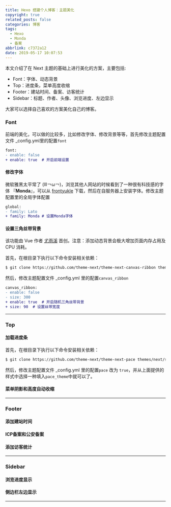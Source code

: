 ```yaml
---
title: Hexo 搭建个人博客：主题美化
copyright: true
related_posts: false
categories: 博客
tags:
  - Hexo
  - Monda
  - 备案
abbrlink: c7372a12
date: 2019-05-17 10:07:53
---
```


本文介绍了在 Next 主题的基础上进行美化的方案，主要包括:

+ Font：字体、动态背景
+ Top：进度条，菜单高度收缩
+ Footer：建站时间、备案、访客统计
+ Sidebar：标题、作者、头像、浏览进度、左边显示

大家可以选择自己喜欢的方案美化自己的博客。

  <!--more-->

### Font
前端的美化，可以做的比较多，比如修改字体、修改背景等等，首先修改主题配置文件 _config.yml里的配置`font`

``` diff themes\next\_config.yml
font:
- enable: false
+ enable: true	# 开启前端设置
```

#### 修改字体

微软雅黑太平常了 (lll￢ω￢)，浏览其他人网站的时候看到了一种很有科技感的字体 『**Monda**』，可以从 [frontyukle](https://www.fontyukle.net/cn/1,MONDA) 下载，然后在自服务器上安装字体。修改主题配置里的全局字体配置

``` diff themes\next\_config.yml
global:
- family: Lato
+ family: Monda	# 设置Monda字体
```

#### 设置三角丝带背景

该功能由 Vue 作者 [尤雨溪](http://evanyou.me/) 首创。注意：添加动态背景会极大增加页面内存占用及 CPU 消耗。

首先，在根目录下执行以下命令安装相关依赖：

``` bash
$ git clone https://github.com/theme-next/theme-next-canvas-ribbon themes/next/source/lib/canvas_ribbon
```

然后，修改主题配置文件 _config.yml 里的配置`canvas_ribbon`

``` diff themes\next\_config.yml
canvas_ribbon:
- enable: false
- size: 300
+ enable: true	# 开启随机三角丝带背景
+ size: 90	# 设置丝带宽度
```

---

### Top

#### 加载进度条

首先，在根目录下执行以下命令安装相关依赖：
``` bash
$ git clone https://github.com/theme-next/theme-next-pace themes/next/source/lib/pace
```

然后，修改主题配置文件 _config.yml 里的配置`pace` 改为 `true`，并从上面提供的样式中选择一种填入`pace_theme`中就可以了。

#### 菜单阴影和高度自动收缩

---

### Footer

#### 添加建站时间

#### ICP备案和公安备案

#### 添加访客统计

---

### Sidebar

#### 浏览进度显示

#### 侧边栏左边显示

---
